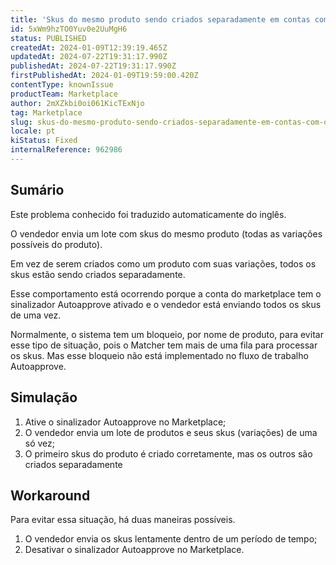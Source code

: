 ```yaml
---
title: 'Skus do mesmo produto sendo criados separadamente em contas com o sinalizador de aprovação automática ativado'
id: 5xWm9hzTO0Yuv0e2UuMgH6
status: PUBLISHED
createdAt: 2024-01-09T12:39:19.465Z
updatedAt: 2024-07-22T19:31:17.990Z
publishedAt: 2024-07-22T19:31:17.990Z
firstPublishedAt: 2024-01-09T19:59:00.420Z
contentType: knownIssue
productTeam: Marketplace
author: 2mXZkbi0oi061KicTExNjo
tag: Marketplace
slug: skus-do-mesmo-produto-sendo-criados-separadamente-em-contas-com-o-sinalizador-de-aprovacao-automatica-ativado
locale: pt
kiStatus: Fixed
internalReference: 962986
---
```


## Sumário

<div class="alert alert-info">
  <p>Este problema conhecido foi traduzido automaticamente do inglês.</p>
</div>


O vendedor envia um lote com skus do mesmo produto (todas as variações possíveis do produto).

Em vez de serem criados como um produto com suas variações, todos os skus estão sendo criados separadamente.

Esse comportamento está ocorrendo porque a conta do marketplace tem o sinalizador Autoapprove ativado e o vendedor está enviando todos os skus de uma vez.

Normalmente, o sistema tem um bloqueio, por nome de produto, para evitar esse tipo de situação, pois o Matcher tem mais de uma fila para processar os skus. Mas esse bloqueio não está implementado no fluxo de trabalho Autoapprove.

## Simulação


1. Ative o sinalizador Autoapprove no Marketplace;
2. O vendedor envia um lote de produtos e seus skus (variações) de uma só vez;
3. O primeiro skus do produto é criado corretamente, mas os outros são criados separadamente

## Workaround


Para evitar essa situação, há duas maneiras possíveis.

1. O vendedor envia os skus lentamente dentro de um período de tempo;
2. Desativar o sinalizador Autoapprove no Marketplace.





